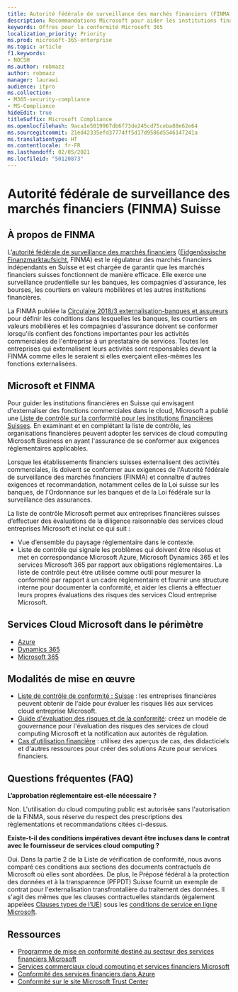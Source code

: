 ```yaml
---
title: Autorité fédérale de surveillance des marchés financiers (FINMA) Suisse
description: Recommandations Microsoft pour aider les institutions financières en Suisse avec l’adoption du cloud.
keywords: Offres pour la conformité Microsoft 365
localization_priority: Priority
ms.prod: microsoft-365-enterprise
ms.topic: article
f1.keywords:
- NOCSH
ms.author: robmazz
author: robmazz
manager: laurawi
audience: itpro
ms.collection:
- M365-security-compliance
- MS-Compliance
hideEdit: true
titleSuffix: Microsoft Compliance
ms.openlocfilehash: 9aca1e5019967db6f73de245cd75ceba88e62e64
ms.sourcegitcommit: 21ed42335efd37774ff5d17d9586d5546147241a
ms.translationtype: HT
ms.contentlocale: fr-FR
ms.lasthandoff: 02/05/2021
ms.locfileid: "50120873"
---
```

# <a name="financial-market-supervisory-authority-finma-switzerland"></a>Autorité fédérale de surveillance des marchés financiers (FINMA) Suisse

## <a name="about-finma"></a>À propos de FINMA

L’[autorité fédérale de surveillance des marchés financiers](https://www.finma.ch/en) ([Eidgenössische Finanzmarktaufsicht](https://www.finma.ch/de/), FINMA) est le régulateur des marchés financiers indépendants en Suisse et est chargée de garantir que les marchés financiers suisses fonctionnent de manière efficace. Elle exerce une surveillance prudentielle sur les banques, les compagnies d'assurance, les bourses, les courtiers en valeurs mobilières et les autres institutions financières.

La FINMA publiée la [Circulaire 2018/3 externalisation-banques et assureurs](https://www.finma.ch/en/~/media/finma/dokumente/rundschreiben-archiv/2018/rs-18-03/finma-rs-2018-03---20170921.pdf?la=en) pour définir les conditions dans lesquelles les banques, les courtiers en valeurs mobilières et les compagnies d'assurance doivent se conformer lorsqu'ils confient des fonctions importantes pour les activités commerciales de l'entreprise à un prestataire de services. Toutes les entreprises qui externalisent leurs activités sont responsables devant la FINMA comme elles le seraient si elles exerçaient elles-mêmes les fonctions externalisées.

## <a name="microsoft-and-finma"></a>Microsoft et FINMA

Pour guider les institutions financières en Suisse qui envisagent d'externaliser des fonctions commerciales dans le cloud, Microsoft a publié une [Liste de contrôle sur la conformité pour les institutions financières Suisses](https://aka.ms/FinServ-Guide-Switzerland). En examinant et en complétant la liste de contrôle, les organisations financières peuvent adopter les services de cloud computing Microsoft Business en ayant l'assurance de se conformer aux exigences réglementaires applicables.

Lorsque les établissements financiers suisses externalisent des activités commerciales, ils doivent se conformer aux exigences de l'Autorité fédérale de surveillance des marchés financiers (FINMA) et connaître d'autres exigences et recommandation, notamment celles de la Loi suisse sur les banques, de l'Ordonnance sur les banques et de la Loi fédérale sur la surveillance des assurances.

La liste de contrôle Microsoft permet aux entreprises financières suisses d’effectuer des évaluations de la diligence raisonnable des services cloud entreprises Microsoft et inclut ce qui suit :

- Vue d’ensemble du paysage réglementaire dans le contexte.
- Liste de contrôle qui signale les problèmes qui doivent être résolus et met en correspondance Microsoft Azure, Microsoft Dynamics 365 et les services Microsoft 365 par rapport aux obligations réglementaires. La liste de contrôle peut être utilisée comme outil pour mesurer la conformité par rapport à un cadre réglementaire et fournir une structure interne pour documenter la conformité, et aider les clients à effectuer leurs propres évaluations des risques des services Cloud entreprise Microsoft.

## <a name="microsoft-in-scope-cloud-services"></a>Services Cloud Microsoft dans le périmètre

- [Azure](https://aka.ms/AzureCompliance)
- [Dynamics 365](https://aka.ms/d365-compliance-list)
- [Microsoft 365](https://aka.ms/o365-compliance-framework)

## <a name="how-to-implement"></a>Modalités de mise en œuvre

- [Liste de contrôle de conformité : Suisse](https://aka.ms/FinServ-Guide-Switzerland) : les entreprises financières peuvent obtenir de l'aide pour évaluer les risques liés aux services cloud entreprise Microsoft.
- [Guide d'évaluation des risques et de la conformité](https://aka.ms/RiskGovernanceGuide): créez un modèle de gouvernance pour l'évaluation des risques des services de cloud computing Microsoft et la notification aux autorités de régulation.
- [Cas d'utilisation financière](/azure/industry/financial/) : utilisez des aperçus de cas, des didacticiels et d'autres ressources pour créer des solutions Azure pour services financiers.

## <a name="frequently-asked-questions"></a>Questions fréquentes (FAQ)

**L’approbation réglementaire est-elle nécessaire ?**

Non. L'utilisation du cloud computing public est autorisée sans l'autorisation de la FINMA, sous réserve du respect des prescriptions des règlementations et recommandations citées ci-dessus.

**Existe-t-il des conditions impératives devant être incluses dans le contrat avec le fournisseur de services cloud computing ?**

Oui. Dans la partie 2 de la Liste de vérification de conformité, nous avons comparé ces conditions aux sections des documents contractuels de Microsoft où elles sont abordées. De plus, le Préposé fédéral à la protection des données et à la transparence (PFPDT) Suisse fournit un exemple de contrat pour l'externalisation transfrontalière du traitement des données. Il s'agit des mêmes que les clauses contractuelles standards (également appelées [Clauses types de l’UE](offering-EU-Model-Clauses.md)) sous les [conditions de service en ligne Microsoft](https://aka.ms/Online-Services-Terms).

## <a name="resources"></a>Ressources

- [Programme de mise en conformité destiné au secteur des services financiers Microsoft](https://aka.ms/FSCP-Print)
- [Services commerciaux cloud computing et services financiers Microsoft](https://servicetrust.microsoft.com/viewpage/financialservicesoverview)
- [Conformité des services financiers dans Azure](https://azure.microsoft.com/resources/videos/azurecon-2015-financial-services-compliance-in-azure/)
- [Conformité sur le site Microsoft Trust Center](https://www.microsoft.com/trust-center/compliance/compliance-overview)
